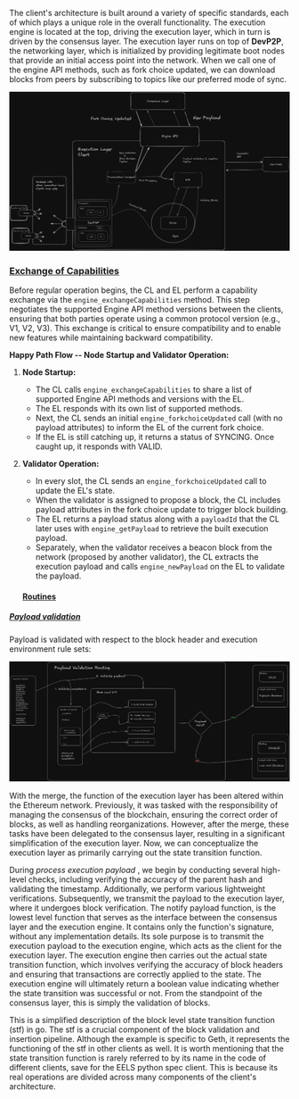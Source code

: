 The client's architecture is built around a variety of specific standards, each of which plays a unique role in the overall functionality. The execution engine is located at the top, driving the execution layer, which in turn is driven by the consensus layer. The execution layer runs on top of **DevP2P**, the networking layer, which is initialized by providing legitimate boot nodes that provide an initial access point into the network. When we call one of the engine API methods, such as fork choice updated, we can download blocks from peers by subscribing to topics like our preferred mode of sync.


![alt text](image.png)


### [Exchange of Capabilities](https://epf.wiki/#/wiki/EL/el-architecture?id=exchange-of-capabilities)

Before regular operation begins, the CL and EL perform a capability exchange via the `engine_exchangeCapabilities` method. This step negotiates the supported Engine API method versions between the clients, ensuring that both parties operate using a common protocol version (e.g., V1, V2, V3). This exchange is critical to ensure compatibility and to enable new features while maintaining backward compatibility.

**Happy Path Flow -- Node Startup and Validator Operation:**

1.  **Node Startup:**

    -   The CL calls `engine_exchangeCapabilities` to share a list of supported Engine API methods and versions with the EL.
    -   The EL responds with its own list of supported methods.
    -   Next, the CL sends an initial `engine_forkchoiceUpdated` call (with no payload attributes) to inform the EL of the current fork choice.
    -   If the EL is still catching up, it returns a status of SYNCING. Once caught up, it responds with VALID.
2.  **Validator Operation:**

    -   In every slot, the CL sends an `engine_forkchoiceUpdated` call to update the EL's state.
    -   When the validator is assigned to propose a block, the CL includes payload attributes in the fork choice update to trigger block building.
    -   The EL returns a payload status along with a `payloadId` that the CL later uses with `engine_getPayload` to retrieve the built execution payload.
    -   Separately, when the validator receives a beacon block from the network (proposed by another validator), the CL extracts the execution payload and calls `engine_newPayload` on the EL to validate the payload.


    #### [Routines](https://epf.wiki/#/wiki/EL/el-architecture?id=routines)

##### [Payload validation](https://epf.wiki/#/wiki/EL/el-architecture?id=payload-validation)

Payload is validated with respect to the block header and execution environment rule sets:

![alt text](image-1.png)

With the merge, the function of the execution layer has been altered within the Ethereum network. Previously, it was tasked with the responsibility of managing the consensus of the blockchain, ensuring the correct order of blocks, as well as handling reorganizations. However, after the merge, these tasks have been delegated to the consensus layer, resulting in a significant simplification of the execution layer. Now, we can conceptualize the execution layer as primarily carrying out the state transition function.

During *process execution payload* , we begin by conducting several high-level checks, including verifying the accuracy of the parent hash and validating the timestamp. Additionally, we perform various lightweight verifications. Subsequently, we transmit the payload to the execution layer, where it undergoes block verification. The notify payload function, is the lowest level function that serves as the interface between the consensus layer and the execution engine. It contains only the function's signature, without any implementation details. Its sole purpose is to transmit the execution payload to the execution engine, which acts as the client for the execution layer. The execution engine then carries out the actual state transition function, which involves verifying the accuracy of block headers and ensuring that transactions are correctly applied to the state. The execution engine will ultimately return a boolean value indicating whether the state transition was successful or not. From the standpoint of the consensus layer, this is simply the validation of blocks.

This is a simplified description of the block level state transition function (stf) in go. The stf is a crucial component of the block validation and insertion pipeline. Although the example is specific to Geth, it represents the functioning of the stf in other clients as well. It is worth mentioning that the state transition function is rarely referred to by its name in the code of different clients, save for the EELS python spec client. This is because its real operations are divided across many components of the client's architecture.
